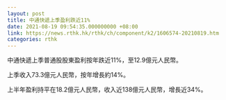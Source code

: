 ```yaml
---
layout: post
title: 中通快遞上季盈利跌近11%
date: 2021-08-19 09:54:35.000000000 +08:00
link: https://news.rthk.hk/rthk/ch/component/k2/1606574-20210819.htm
categories: rthk
---
```


中通快遞上季普通股股東盈利按年跌近11%，至12.9億元人民幣。

上季收入73.3億元人民幣，按年增長約14%。

上半年盈利持平在18.2億元人民幣，收入近138億元人民幣，增長近34%。
